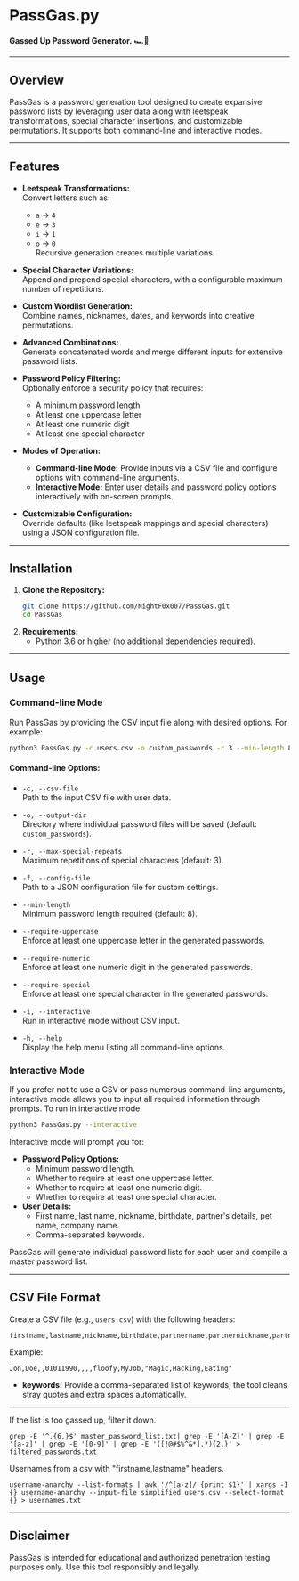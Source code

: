 # **PassGas.py**
**Gassed Up Password Generator.** 🏎️💨  

---

## **Overview**
PassGas is a password generation tool designed to create expansive password lists by leveraging user data along with leetspeak transformations, special character insertions, and customizable permutations. It supports both command-line and interactive modes.

---

## Features
- **Leetspeak Transformations:**  
  Convert letters such as:
  - `a` → `4`
  - `e` → `3`
  - `i` → `1`
  - `o` → `0`  
  Recursive generation creates multiple variations.
  
- **Special Character Variations:**  
  Append and prepend special characters, with a configurable maximum number of repetitions.

- **Custom Wordlist Generation:**  
  Combine names, nicknames, dates, and keywords into creative permutations.

- **Advanced Combinations:**  
  Generate concatenated words and merge different inputs for extensive password lists.

- **Password Policy Filtering:**  
  Optionally enforce a security policy that requires:
  - A minimum password length
  - At least one uppercase letter
  - At least one numeric digit
  - At least one special character

- **Modes of Operation:**  
  - **Command-line Mode:** Provide inputs via a CSV file and configure options with command-line arguments.
  - **Interactive Mode:** Enter user details and password policy options interactively with on-screen prompts.

- **Customizable Configuration:**  
  Override defaults (like leetspeak mappings and special characters) using a JSON configuration file.

---

## Installation
1. **Clone the Repository:**
   ```bash
   git clone https://github.com/NightF0x007/PassGas.git
   cd PassGas
   ```
2. **Requirements:**
   - Python 3.6 or higher (no additional dependencies required).

---

## Usage

### Command-line Mode
Run PassGas by providing the CSV input file along with desired options. For example:
```bash
python3 PassGas.py -c users.csv -o custom_passwords -r 3 --min-length 8 --require-uppercase --require-numeric --require-special
```

#### Command-line Options:
- `-c, --csv-file`  
  Path to the input CSV file with user data.
  
- `-o, --output-dir`  
  Directory where individual password files will be saved (default: `custom_passwords`).

- `-r, --max-special-repeats`  
  Maximum repetitions of special characters (default: 3).

- `-f, --config-file`  
  Path to a JSON configuration file for custom settings.

- `--min-length`  
  Minimum password length required (default: 8).

- `--require-uppercase`  
  Enforce at least one uppercase letter in the generated passwords.

- `--require-numeric`  
  Enforce at least one numeric digit in the generated passwords.

- `--require-special`  
  Enforce at least one special character in the generated passwords.

- `-i, --interactive`  
  Run in interactive mode without CSV input.

- `-h, --help`  
  Display the help menu listing all command-line options.

### Interactive Mode
If you prefer not to use a CSV or pass numerous command-line arguments, interactive mode allows you to input all required information through prompts. To run in interactive mode:
```bash
python3 PassGas.py --interactive
```
Interactive mode will prompt you for:
- **Password Policy Options:**
  - Minimum password length.
  - Whether to require at least one uppercase letter.
  - Whether to require at least one numeric digit.
  - Whether to require at least one special character.
- **User Details:**
  - First name, last name, nickname, birthdate, partner's details, pet name, company name.
  - Comma-separated keywords.

PassGas will generate individual password lists for each user and compile a master password list.

---

## CSV File Format
Create a CSV file (e.g., `users.csv`) with the following headers:
```csv
firstname,lastname,nickname,birthdate,partnername,partnernickname,partnerbirthdate,petname,companyname,keywords
```
Example:
```csv
Jon,Doe,,01011990,,,,floofy,MyJob,"Magic,Hacking,Eating"
```
- **keywords:** Provide a comma-separated list of keywords; the tool cleans stray quotes and extra spaces automatically.

---

If the list is too gassed up, filter it down.
```
grep -E '^.{6,}$' master_password_list.txt| grep -E '[A-Z]' | grep -E '[a-z]' | grep -E '[0-9]' | grep -E '([!@#$%^&*].*){2,}' > filtered_passwords.txt
```

Usernames from a csv with "firstname,lastname" headers.
```
username-anarchy --list-formats | awk '/^[a-z]/ {print $1}' | xargs -I {} username-anarchy --input-file simplified_users.csv --select-format {} > usernames.txt
```

---

## Disclaimer
PassGas is intended for educational and authorized penetration testing purposes only. Use this tool responsibly and legally.

